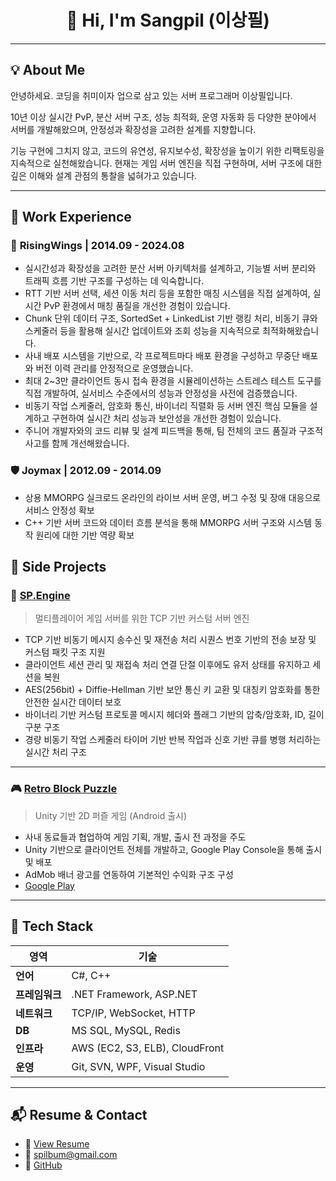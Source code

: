 <h1 align="center">👋 Hi, I'm Sangpil (이상필)</h1>

---

## 💡 About Me
안녕하세요. 코딩을 취미이자 업으로 삼고 있는 서버 프로그래머 이상필입니다.

10년 이상 실시간 PvP, 분산 서버 구조, 성능 최적화, 운영 자동화 등 다양한 분야에서 서버를 개발해왔으며,
안정성과 확장성을 고려한 설계를 지향합니다.

기능 구현에 그치지 않고, 코드의 유연성, 유지보수성, 확장성을 높이기 위한 리팩토링을 지속적으로 실천해왔습니다.
현재는 게임 서버 엔진을 직접 구현하며, 서버 구조에 대한 깊은 이해와 설계 관점의 통찰을 넓혀가고 있습니다.

--- 

## 🏢 Work Experience

### 🪽 **RisingWings | 2014.09 - 2024.08** 
- 실시간성과 확장성을 고려한 분산 서버 아키텍처를 설계하고, 기능별 서버 분리와 트래픽 흐름 기반 구조를 구성하는 데 익숙합니다.
- RTT 기반 서버 선택, 세션 이동 처리 등을 포함한 매칭 시스템을 직접 설계하여, 실시간 PvP 환경에서 매칭 품질을 개선한 경험이 있습니다.
- Chunk 단위 데이터 구조, SortedSet + LinkedList 기반 랭킹 처리, 비동기 큐와 스케줄러 등을 활용해 실시간 업데이트와 조회 성능을 지속적으로 최적화해왔습니다.
- 사내 배포 시스템을 기반으로, 각 프로젝트마다 배포 환경을 구성하고 무중단 배포와 버전 이력 관리를 안정적으로 운영했습니다.
- 최대 2~3만 클라이언트 동시 접속 환경을 시뮬레이션하는 스트레스 테스트 도구를 직접 개발하여, 실서비스 수준에서의 성능과 안정성을 사전에 검증했습니다.
- 비동기 작업 스케줄러, 암호화 통신, 바이너리 직렬화 등 서버 엔진 핵심 모듈을 설계하고 구현하여 실시간 처리 성능과 보안성을 개선한 경험이 있습니다.
- 주니어 개발자와의 코드 리뷰 및 설계 피드백을 통해, 팀 전체의 코드 품질과 구조적 사고를 함께 개선해왔습니다.

### 🛡️ **Joymax | 2012.09 - 2014.09**
- 상용 MMORPG 실크로드 온라인의 라이브 서버 운영, 버그 수정 및 장애 대응으로 서비스 안정성 확보
- C++ 기반 서버 코드와 데이터 흐름 분석을 통해 MMORPG 서버 구조와 시스템 동작 원리에 대한 기반 역량 확보

## 🚀 Side Projects

### 🧠 [SP.Engine](https://github.com/spilbum/SP.Engine)  
> 멀티플레이어 게임 서버를 위한 TCP 기반 커스텀 서버 엔진

- TCP 기반 비동기 메시지 송수신 및 재전송 처리 시퀀스 번호 기반의 전송 보장 및 커스텀 패킷 구조 지원
- 클라이언트 세션 관리 및 재접속 처리 연결 단절 이후에도 유저 상태를 유지하고 세션을 복원
- AES(256bit) + Diffie-Hellman 기반 보안 통신 키 교환 및 대칭키 암호화를 통한 안전한 실시간 데이터 보호
- 바이너리 기반 커스텀 프로토콜 메시지 헤더와 플래그 기반의 압축/암호화, ID, 길이 구분 구조
- 경량 비동기 작업 스케줄러 타이머 기반 반복 작업과 신호 기반 큐를 병행 처리하는 실시간 처리 구조

---

### 🎮 [Retro Block Puzzle](https://github.com/spilbum/RetroBlockPuzzle)  
> Unity 기반 2D 퍼즐 게임 (Android 출시)

- 사내 동료들과 협업하여 게임 기획, 개발, 출시 전 과정을 주도
- Unity 기반으로 클라이언트 전체를 개발하고, Google Play Console을 통해 출시 및 배포
- AdMob 배너 광고를 연동하여 기본적인 수익화 구조 구성
- [Google Play](https://play.google.com/store/apps/details?id=com.lunchlunch.retroblockpuzzle)

---

## 🔧 Tech Stack

| 영역 | 기술 |
|------|------|
| **언어** | C#, C++ |
| **프레임워크** | .NET Framework, ASP.NET |
| **네트워크** | TCP/IP, WebSocket, HTTP |
| **DB** | MS SQL, MySQL, Redis |
| **인프라** | AWS (EC2, S3, ELB), CloudFront |
| **운영** | Git, SVN, WPF, Visual Studio |

---

## 📬 Resume & Contact

- 📄 [View Resume](https://drive.google.com/file/d/1ZPnQyHmkly1svteBi7dNnBm24H-m9n9f/view?usp=drive_link)  
- 📧 spilbum@gmail.com  
- 🔗 [GitHub](https://github.com/spilbum)
